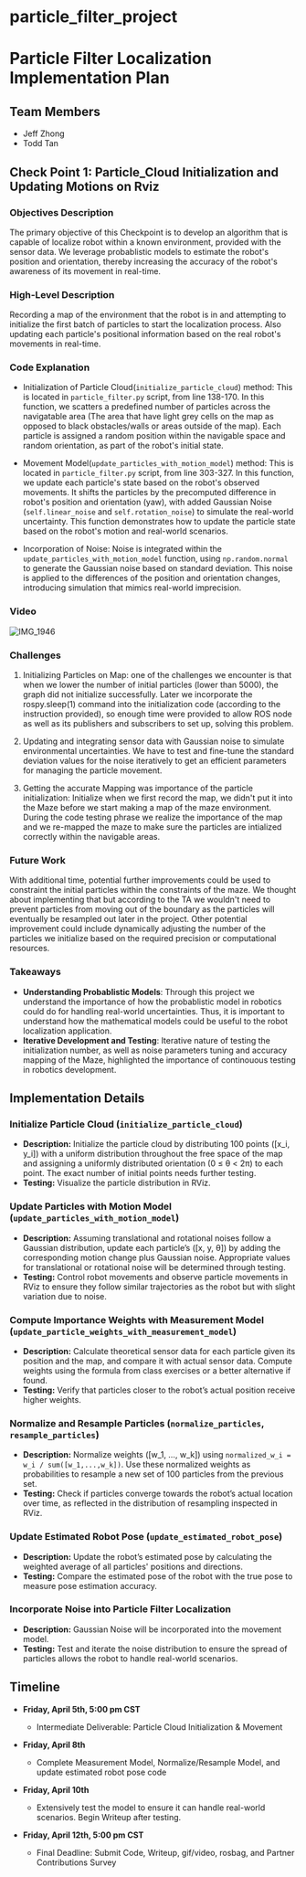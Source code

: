 # particle_filter_project

# Particle Filter Localization Implementation Plan

## Team Members
- Jeff Zhong
- Todd Tan

## Check Point 1: Particle_Cloud Initialization and Updating Motions on Rviz

### Objectives Description
The primary objective of this Checkpoint is to develop an algorithm that is capable of localize robot within a known environment, provided with the sensor data. We leverage probablistic models to estimate the robot's position and orientation, thereby increasing the accuracy of the robot's awareness of its movement in real-time.

### High-Level Description
Recording a map of the environment that the robot is in and attempting to initialize the first batch of particles to start the localization process. Also updating each particle's positional information based on the real robot's movements in real-time.

### Code Explanation
- Initialization of Particle Cloud(`initialize_particle_cloud`) method: This is located in `particle_filter.py` script, from line 138-170. In this function, we scatters a predefined number of particles across the navigatable area (The area that have light grey cells on the map as opposed to black obstacles/walls or areas outside of the map). Each particle is assigned a random position within the navigable space and random orientation, as part of the robot's initial state.

- Movement Model(`update_particles_with_motion_model`) method: This is located in `particle_filter.py` script, from line 303-327. In this function, we update each particle's state based on the robot's observed movements. It shifts the particles by the precomputed difference in robot's position and orientation (yaw), with added Gaussian Noise (`self.linear_noise` and `self.rotation_noise`) to simulate the real-world uncertainty. This function demonstrates how to update the particle state based on the robot's motion and real-world scenarios.

- Incorporation of Noise: Noise is integrated within the `update_particles_with_motion_model` function, using `np.random.normal` to generate the Gaussian noise based on standard deviation. This noise is applied to the differences of the position and orientation changes, introducing simulation that mimics real-world imprecision.

### Video
![IMG_1946](https://github.com/Intro-Robotics-UChicago-Spring-2024/particle-filter-project-todd_jeff/assets/91858809/2bece9d1-5b95-4ce3-a5de-0fa04102a764)

### Challenges
1. Initializing Particles on Map: one of the challenges we encounter is that when we lower the number of initial particles (lower than 5000), the graph did not initialize successfully. Later we incorporate the rospy.sleep(1) command into the initialization code (according to the instruction provided), so enough time were provided to allow ROS node as well as its publishers and subscribers to set up, solving this problem.

2. Updating and integrating sensor data with Gaussian noise to simulate environmental uncertainties. We have to test and fine-tune the standard deviation values for the noise iteratively to get an efficient parameters for managing the particle movement.

3. Getting the accurate Mapping was importance of the particle initialization: Initialize when we first record the map, we didn't put it into the Maze before we start making a map of the maze environment. During the code testing phrase we realize the importance of the map and we re-mapped the maze to make sure the particles are intialized correctly within the navigable areas.


### Future Work
With additional time, potential further improvements could be used to constraint the initial particles within the constraints of the maze. We thought about implementing that but according to the TA we wouldn't need to prevent particles from moving out of the boundary as the particles will eventually be resampled out later in the project. Other potential improvement could include dynamically adjusting the number of the particles we initialize based on the required precision or computational resources.

### Takeaways
- **Understanding Probablistic Models**: Through this project we understand the importance of how the probablistic model in robotics could do for handling real-world uncertainties. Thus, it is important to understand how the mathematical models could be useful to the robot localization application.
- **Iterative Development and Testing**: Iterative nature of testing the initialization number, as well as noise parameters tuning and accuracy mapping of the Maze, highlighted the importance of continouous testing in robotics development.

## Implementation Details

### Initialize Particle Cloud (`initialize_particle_cloud`)
- **Description:** Initialize the particle cloud by distributing 100 points \([x_i, y_i]\) with a uniform distribution throughout the free space of the map and assigning a uniformly distributed orientation \(0 ≤ θ < 2π\) to each point. The exact number of initial points needs further testing.
- **Testing:** Visualize the particle distribution in RViz.

### Update Particles with Motion Model (`update_particles_with_motion_model`)
- **Description:** Assuming translational and rotational noises follow a Gaussian distribution, update each particle’s \([x, y, θ]\) by adding the corresponding motion change plus Gaussian noise. Appropriate values for translational or rotational noise will be determined through testing.
- **Testing:** Control robot movements and observe particle movements in RViz to ensure they follow similar trajectories as the robot but with slight variation due to noise.

### Compute Importance Weights with Measurement Model (`update_particle_weights_with_measurement_model`)
- **Description:** Calculate theoretical sensor data for each particle given its position and the map, and compare it with actual sensor data. Compute weights using the formula from class exercises or a better alternative if found.
- **Testing:** Verify that particles closer to the robot’s actual position receive higher weights.

### Normalize and Resample Particles (`normalize_particles`, `resample_particles`)
- **Description:** Normalize weights \([w_1, …, w_k]\) using `normalized_w_i = w_i / sum([w_1,...,w_k])`. Use these normalized weights as probabilities to resample a new set of 100 particles from the previous set.
- **Testing:** Check if particles converge towards the robot’s actual location over time, as reflected in the distribution of resampling inspected in RViz.

### Update Estimated Robot Pose (`update_estimated_robot_pose`)
- **Description:** Update the robot’s estimated pose by calculating the weighted average of all particles' positions and directions.
- **Testing:** Compare the estimated pose of the robot with the true pose to measure pose estimation accuracy.

### Incorporate Noise into Particle Filter Localization
- **Description:** Gaussian Noise will be incorporated into the movement model.
- **Testing:** Test and iterate the noise distribution to ensure the spread of particles allows the robot to handle real-world scenarios.

## Timeline

- **Friday, April 5th, 5:00 pm CST**
  - Intermediate Deliverable: Particle Cloud Initialization & Movement

- **Friday, April 8th**
  - Complete Measurement Model, Normalize/Resample Model, and update estimated robot pose code

- **Friday, April 10th**
  - Extensively test the model to ensure it can handle real-world scenarios. Begin Writeup after testing.

- **Friday, April 12th, 5:00 pm CST**
  - Final Deadline: Submit Code, Writeup, gif/video, rosbag, and Partner Contributions Survey
